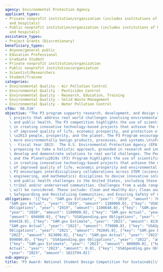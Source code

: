 ```yaml
---
agency: Environmental Protection Agency
applicant_types:
- Private nonprofit institution/organization (includes institutions of higher education
  and hospitals)
- Public nonprofit institution/organization (includes institutions of higher education
  and hospitals)
assistance_types:
- Project Grants (Discretionary)
beneficiary_types:
- Anyone/general public
- Education Professional
- Graduate Student
- Private nonprofit institution/organization
- Public nonprofit institution/organization
- Scientist/Researchers
- Student/Trainee
categories:
- Environmental Quality - Air Pollution Control
- Environmental Quality - Pesticides Control
- Environmental Quality - Research, Education, Training
- Environmental Quality - Solid Waste Management
- Environmental Quality - Water Pollution Control
cfda: '66.516'
objective: "The P3 program supports research, development, and design of innovative\
  \ projects that address real world challenges involving environmental protection\
  \ and public health. The P3 competition highlights the use of scientific principles\
  \ in creating innovative technology-based projects that achieve the mutual goals\
  \ of improved quality of life, economic prosperity, and protection of the planet\
  \ \u2013 people, prosperity, and the planet. The P3 Program encourages a shift towards\
  \ more environmentally benign products, processes, and systems.\n\nFunding Priority\
  \ - Fiscal Year 2023:  The U.S. Environmental Protection Agency (EPA) seeks applications\
  \ proposing to take a holistic approach, grounded in research and innovation, to\
  \ develop and demonstrate solutions to real world challenges. The People, Prosperity,\
  \ and the Planet\u2019s (P3) Program highlights the use of scientific principles\
  \ in creating innovative technology-based projects that achieve the mutual goals\
  \ of improved quality of life, economic prosperity and environmental protection.\
  \ P3 encourages interdisciplinary collaborations across STEM (science, technology,\
  \ engineering, and mathematics) disciplines to devise innovative solutions to environmental\
  \ and public health challenges in the United States, including those in small, rural,\
  \ tribal and/or underserved communities. Challenges from a wide range of categories\
  \ will be considered. These include: Clean and Healthy Air; Clean and Safe Water;\
  \ Safeguarding and Revitalizing Communities; and Ensuring Safety of Chemicals."
obligations: '[{"key": "SAM.gov Estimate", "year": "2019", "amount": 761600.0}, {"key":
  "SAM.gov Actual", "year": "2019", "amount": 1100000.0}, {"key": "USASpending.gov
  Obligations", "year": "2019", "amount": 1108648.0}, {"key": "SAM.gov Estimate",
  "year": "2020", "amount": 1100000.0}, {"key": "SAM.gov Actual", "year": "2020",
  "amount": 694000.0}, {"key": "USASpending.gov Obligations", "year": "2020", "amount":
  694418.0}, {"key": "SAM.gov Estimate", "year": "2021", "amount": 813000.0}, {"key":
  "SAM.gov Actual", "year": "2021", "amount": 779000.0}, {"key": "USASpending.gov
  Obligations", "year": "2021", "amount": 792045.0}, {"key": "SAM.gov Estimate", "year":
  "2022", "amount": 813000.0}, {"key": "SAM.gov Actual", "year": "2022", "amount":
  899000.0}, {"key": "USASpending.gov Obligations", "year": "2022", "amount": 899447.0},
  {"key": "SAM.gov Estimate", "year": "2023", "amount": 800000.0}, {"key": "SAM.gov
  Actual", "year": "2023", "amount": 0.0}, {"key": "USASpending.gov Obligations",
  "year": "2023", "amount": 1023794.0}]'
sub-agency: ''
title: 'P3 Award: National Student Design Competition for Sustainability'
---
```

